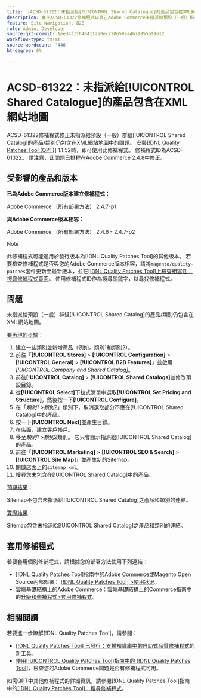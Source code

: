 ```yaml
---
title: 「ACSD-61322：未指派給[!UICONTROL Shared Catalogue]的產品包含在XML網站地圖」
description: 套用ACSD-61322修補程式以修正Adobe Commerce未指派給預設（一般）群組[!UICONTROL Shared Catalog]的產品/類別仍包含在XML網站地圖中的問題。
feature: Site Navigation, B2B
role: Admin, Developer
source-git-commit: 1eed4f1f6484112a0ec728659aa4b79855bf9612
workflow-type: tm+mt
source-wordcount: '446'
ht-degree: 0%

---
```


# ACSD-61322：未指派給[!UICONTROL Shared Catalogue]的產品包含在XML網站地圖

ACSD-61322修補程式修正未指派給預設（一般）群組[!UICONTROL Shared Catalog]的產品/類別仍包含在XML網站地圖中的問題。 安裝[[!DNL Quality Patches Tool (QPT)]](https://experienceleague.adobe.com/en/docs/commerce-knowledge-base/kb/announcements/commerce-announcements/magento-quality-patches-released-new-tool-to-self-serve-quality-patches) 1.1.52時，即可使用此修補程式。 修補程式ID為ACSD-61322。 請注意，此問題已排程在Adobe Commerce 2.4.8中修正。

## 受影響的產品和版本

**已為Adobe Commerce版本建立修補程式：**

Adobe Commerce （所有部署方法） 2.4.7-p1

**與Adobe Commerce版本相容：**

Adobe Commerce （所有部署方法） 2.4.6 - 2.4.7-p2

>[!NOTE]
>
>此修補程式可能適用於發行版本為[!DNL Quality Patches Tool]的其他版本。 若要檢查修補程式是否與您的Adobe Commerce版本相容，請將`magento/quality-patches`套件更新至最新版本，並在[[!DNL Quality Patches Tool]上檢查相容性：搜尋修補程式頁面](https://experienceleague.adobe.com/tools/commerce-quality-patches/index.html)。 使用修補程式ID作為搜尋關鍵字，以尋找修補程式。

## 問題

未指派給預設（一般）群組[!UICONTROL Shared Catalog]的產品/類別仍包含在XML網站地圖。

<u>要再現的步驟</u>：

1. 建立一些類別並新增產品（例如，類別1和類別2）。
1. 前往「**[!UICONTROL Stores]** > **[!UICONTROL Configuration]** > **[!UICONTROL General]** > **[!UICONTROL B2B Features]**」並啟用&#x200B;*[!UICONTROL Company and Shared Catalog]*。
1. 前往&#x200B;**[!UICONTROL Catalog]** > **[!UICONTROL Shared Catalogs]**&#x200B;並修改預設目錄。
1. 從&#x200B;**[!UICONTROL Select]**&#x200B;下拉式清單中選取&#x200B;**[!UICONTROL Set Pricing and Structure]**，然後按一下&#x200B;**[!UICONTROL Configure]**。
1. 在「*類別1 >類別2*」類別下，取消選取部分不應在[!UICONTROL Shared Catalog]中的產品。
1. 按一下&#x200B;**[!UICONTROL Next]**&#x200B;並產生目錄。
1. 在店面，建立客戶帳戶。
1. 移至&#x200B;*類別1 >類別2*&#x200B;類別。 它只會顯示指派給[!UICONTROL Shared Catalog]的產品。
1. 前往「**[!UICONTROL Marketing]** > **[!UICONTROL SEO & Search]** > **[!UICONTROL Site Map]**」並產生新的Sitemap。
1. 開啟店面上的`sitemap.xml`。
1. 搜尋您未包含在[!UICONTROL Shared Catalog]中的產品。

<u>預期結果</u>：

Sitemap不包含未指派給[!UICONTROL Shared Catalog]之產品和類別的連結。

<u>實際結果</u>：

Sitemap包含未指派給[!UICONTROL Shared Catalog]之產品和類別的連結。

## 套用修補程式

若要套用個別修補程式，請根據您的部署方法使用下列連結：

* [!DNL Quality Patches Tool]指南中的Adobe Commerce或Magento Open Source內部部署： [[!DNL Quality Patches Tool] >使用狀況](/help/tools/quality-patches-tool/usage.md)。
* 雲端基礎結構上的Adobe Commerce：雲端基礎結構上的Commerce指南中的[升級和修補程式>套用修補程式](https://experienceleague.adobe.com/docs/commerce-cloud-service/user-guide/develop/upgrade/apply-patches.html)。

## 相關閱讀

若要進一步瞭解[!DNL Quality Patches Tool]，請參閱：

* [[!DNL Quality Patches Tool] 已發行：支援知識庫中的自助式品質修補程式](https://experienceleague.adobe.com/en/docs/commerce-knowledge-base/kb/announcements/commerce-announcements/magento-quality-patches-released-new-tool-to-self-serve-quality-patches)的新工具。
* [使用[!UICONTROL Quality Patches Tool]指南中的 [!DNL Quality Patches Tool]](/help/tools/quality-patches-tool/patches-available-in-qpt/check-patch-for-magento-issue-with-magento-quality-patches.md)，檢查您的Adobe Commerce問題是否有修補程式可用。


如需QPT中其他修補程式的詳細資訊，請參閱[!DNL Quality Patches Tool]指南中的[[!DNL Quality Patches Tool]：搜尋修補程式](https://experienceleague.adobe.com/tools/commerce-quality-patches/index.html)。